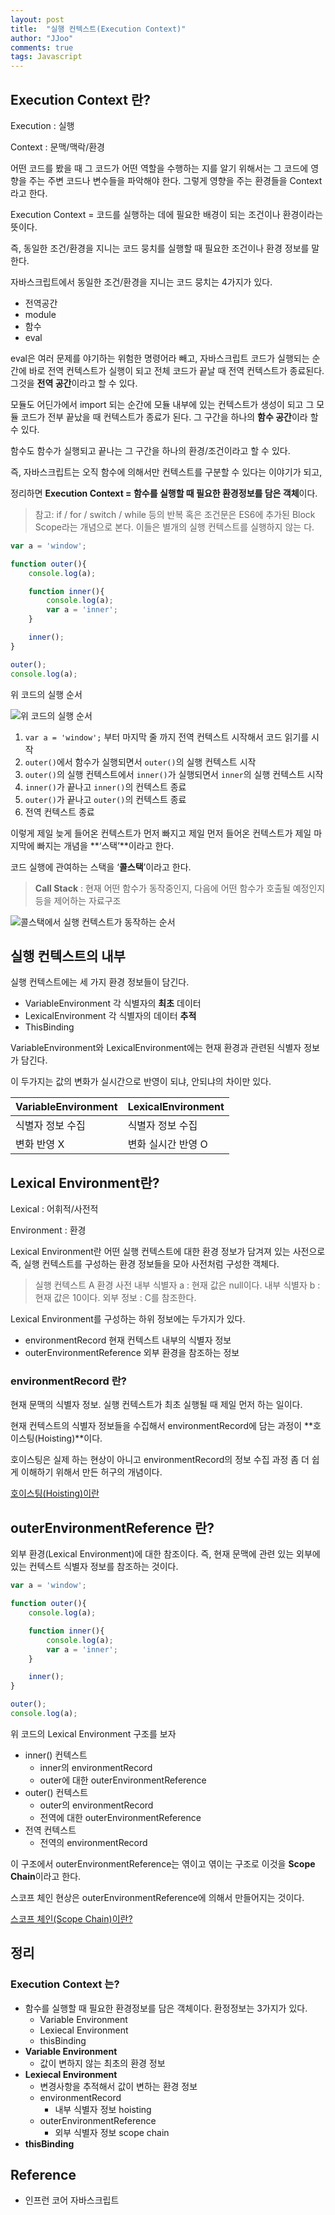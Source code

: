 ```yaml
---
layout: post
title:  "실행 컨텍스트(Execution Context)"
author: "JJoo"
comments: true
tags: Javascript
---
```


## Execution Context 란?

Execution : 실행

Context : 문맥/맥락/환경

어떤 코드를 봤을 때 그 코드가 어떤 역할을 수행하는 지를 알기 위해서는 그 코드에 영향을 주는 주변 코드나 변수들을 파악해야 한다. 그렇게 영향을 주는 환경들을 Context라고 한다. 

Execution Context = 코드를 실행하는 데에 필요한 배경이 되는 조건이나 환경이라는 뜻이다.

즉, 동일한 조건/환경을 지니는 코드 뭉치를 실행할 때 필요한 조건이나 환경 정보를 말한다.

자바스크립트에서 동일한 조건/환경을 지니는 코드 뭉치는 4가지가 있다.

- 전역공간
- module
- 함수
- eval

eval은 여러 문제를 야기하는 위험한 명령어라 빼고, 자바스크립트 코드가 실행되는 순간에 바로 전역 컨텍스트가 실행이 되고 전체 코드가 끝날 때 전역 컨텍스트가 종료된다. 그것을 **전역 공간**이라고 할 수 있다. 

모듈도 어딘가에서 import 되는 순간에 모듈 내부에 있는 컨텍스트가 생성이 되고 그 모듈 코드가 전부 끝났을 때 컨텍스트가 종료가 된다. 그 구간을 하나의 **함수 공간**이라 할 수 있다.

함수도 함수가 실행되고 끝나는 그 구간을 하나의 환경/조건이라고 할 수 있다.

즉, 자바스크립트는 오직 함수에 의해서만 컨텍스트를 구분할 수 있다는 이야기가 되고, 

정리하면 **Execution Context = 함수를 실행할 때 필요한 환경정보를 담은 객체**이다.

> 참고: if / for / switch / while 등의 반복 혹은 조건문은 ES6에 추가된 Block Scope라는 개념으로 본다. 이들은 별개의 실행 컨텍스트를 실행하지 않는 다.

```javascript 
var a = 'window';

function outer(){
    console.log(a);

    function inner(){
        console.log(a);
        var a = 'inner';
    }

    inner();
}

outer();
console.log(a);
```

위 코드의 실행 순서 

![위 코드의 실행 순서](/images/executionContext_ex.png "실행 컨텍스트 예시 코드의 실행순서")

1. `var a = 'window';` 부터 마지막 줄 까지 전역 컨텍스트 시작해서 코드 읽기를 시작
2. `outer()`에서 함수가 실행되면서 `outer()`의 실행 컨텍스트 시작
3. `outer()`의 실행 컨텍스트에서 `inner()`가 실행되면서 `inner`의 실행 컨텍스트 시작
4. `inner()`가 끝나고 `inner()`의 컨텍스트 종료 
5. `outer()`가 끝나고 `outer()`의 컨텍스트 종료
6. 전역 컨텍스트 종료 

이렇게 제일 늦게 들어온 컨텍스트가 먼저 빠지고 제일 먼저 들어온 컨텍스트가 제일 마지막에 빠지는 개념을 **‘스택’**이라고 한다. 

코드 실행에 관여하는 스택을 ‘**콜스택**’이라고 한다.

> **Call Stack** : 현재 어떤 함수가 동작중인지, 다음에 어떤 함수가 호출될 예정인지 등을 제어하는 자료구조 

![콜스택에서 실행 컨텍스트가 동작하는 순서](/images/callStack_ex.gif "콜스택에서 실행 컨텍스트가 동작하는 순서")

## 실행 컨텍스트의 내부

실행 컨텍스트에는 세 가지 환경 정보들이 담긴다. 

- VariableEnvironment 각 식별자의 **최초** 데이터
- LexicalEnvironment 각 식별자의 데이터 **추적**
- ThisBinding

VariableEnvironment와 LexicalEnvironment에는 현재 환경과 관련된 식별자 정보가 담긴다. 

이 두가지는 값의 변화가 실시간으로 반영이 되냐, 안되냐의 차이만 있다. 

| VariableEnvironment | LexicalEnvironment |
|---------------------|--------------------|
|   식별자 정보 수집   |   식별자 정보 수집  |
|      변화 반영 X     |  변화 실시간 반영 O |


## Lexical Environment란?

Lexical : 어휘적/사전적

Environment : 환경

Lexical Environment란 어떤 실행 컨텍스트에 대한 환경 정보가 담겨져 있는 사전으로 즉, 실행 컨텍스트를 구성하는 환경 정보들을 모아 사전처럼 구성한 객체다.

> 실행 컨텍스트 A 환경 사전
> 내부 식별자 a : 현재 값은 null이다.
> 내부 식별자 b : 현재 값은 10이다.
> 외부 정보 : C를 참조한다.

Lexical Environment를 구성하는 하위 정보에는 두가지가 있다. 

- environmentRecord 현재 컨텍스트 내부의 식별자 정보
- outerEnvironmentReference 외부 환경을 참조하는 정보

### environmentRecord 란?

현재 문맥의 식별자 정보. 실행 컨텍스트가 최초 실행될 때 제일 먼저 하는 일이다.

현재 컨텍스트의 식별자 정보들을 수집해서 environmentRecord에 담는 과정이 **호이스팅(Hoisting)**이다.

호이스팅은 실제 하는 현상이 아니고 environmentRecord의 정보 수집 과정 좀 더 쉽게 이해하기 위해서 만든 허구의 개념이다.

[호이스팅(Hoisting)이란](https://jjoostudy.github.io/2022-02-20/%ED%98%B8%EC%9D%B4%EC%8A%A4%ED%8C%85)

## outerEnvironmentReference 란?

외부 환경(Lexical Environment)에 대한 참조이다. 즉, 현재 문맥에 관련 있는 외부에 있는 컨텍스트 식별자 정보를 참조하는 것이다.

```javascript 
var a = 'window';

function outer(){
    console.log(a);

    function inner(){
        console.log(a);
        var a = 'inner';
    }

    inner();
}

outer();
console.log(a);
```
위 코드의 Lexical Environment 구조를 보자 

- inner() 컨텍스트
    - inner의 environmentRecord 
    - outer에 대한 outerEnvironmentReference
- outer() 컨텍스트
    - outer의 environmentRecord 
    - 전역에 대한 outerEnvironmentReference
- 전역 컨텍스트
    - 전역의 environmentRecord

이 구조에서 outerEnvironmentReference는 엮이고 엮이는 구조로 이것을 **Scope Chain**이라고 한다. 

스코프 체인 현상은 outerEnvironmentReference에 의해서 만들어지는 것이다.

[스코프 체인(Scope Chain)이란?](https://jjoostudy.github.io/2022-02-20/%EC%8A%A4%EC%BD%94%ED%94%84%EC%B2%B4%EC%9D%B8)


## 정리 

### Execution Context 는?
- 함수를 실행할 때 필요한 환경정보를 담은 객체이다. 환정정보는 3가지가 있다. 
    - Variable Environment
    - Lexiecal Environment 
    - thisBinding
- **Variable Environment**
    - 값이 변하지 않는 최초의 환경 정보
- **Lexiecal Environment**
    - 변경사항을 추적해서 값이 변하는 환경 정보
    - environmentRecord 
        - 내부 식별자 정보 hoisting
    - outerEnvironmentReference 
        - 외부 식별자 정보 scope chain
- **thisBinding**


## Reference 
- 인프런 코어 자바스크립트 